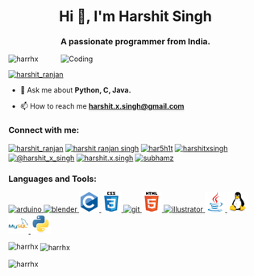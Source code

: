 
<h1 align="center">Hi 👋, I'm Harshit Singh</h1>
<h3 align="center">A passionate programmer from India.</h3>
<img align="right" alt="Coding" width="400" src="https://i.pinimg.com/originals/9e/e1/44/9ee1440576efc4601e47a4c5aba69b66.gif")>

<p align="left"> <img src="https://komarev.com/ghpvc/?username=harrhx&label=Profile%20views&color=0e75b6&style=flat" alt="harrhx" /> </p>

<p align="left"> <a href="https://twitter.com/harshit_ranjan" target="blank"><img src="https://img.shields.io/twitter/follow/harshit_ranjan?logo=twitter&style=for-the-badge" alt="harshit_ranjan" /></a> </p>

- 💬 Ask me about **Python, C, Java.**

- 📫 How to reach me **harshit.x.singh@gmail.com**

<h3 align="left">Connect with me:</h3>
<p align="left">
<a href="https://twitter.com/harshit_ranjan" target="blank"><img align="center" src="https://raw.githubusercontent.com/rahuldkjain/github-profile-readme-generator/master/src/images/icons/Social/twitter.svg" alt="harshit_ranjan" height="30" width="40" /></a>
<a href="https://www.linkedin.com/in/harshit-ranjan-singh-2b5b49246/" target="blank"><img align="center" src="https://raw.githubusercontent.com/rahuldkjain/github-profile-readme-generator/master/src/images/icons/Social/linked-in-alt.svg" alt="harshit ranjan singh" height="30" width="40" /></a>
<a href="https://instagram.com/har5h1t" target="blank"><img align="center" src="https://raw.githubusercontent.com/rahuldkjain/github-profile-readme-generator/master/src/images/icons/Social/instagram.svg" alt="har5h1t" height="30" width="40" /></a>
<a href="https://www.codechef.com/users/harshitxsingh" target="blank"><img align="center" src="https://cdn.jsdelivr.net/npm/simple-icons@3.1.0/icons/codechef.svg" alt="harshitxsingh" height="30" width="40" /></a>
<a href="https://www.hackerrank.com/harshit_x_singh?hr_r=1" target="blank"><img align="center" src="https://raw.githubusercontent.com/rahuldkjain/github-profile-readme-generator/master/src/images/icons/Social/hackerrank.svg" alt="@harshit_x_singh" height="30" width="40" /></a>
<a href="https://codeforces.com/profile/harshit.x.singh" target="blank"><img align="center" src="https://raw.githubusercontent.com/rahuldkjain/github-profile-readme-generator/master/src/images/icons/Social/codeforces.svg" alt="harshit.x.singh" height="30" width="40" /></a>
<a href="https://www.leetcode.com/subhamz" target="blank"><img align="center" src="https://raw.githubusercontent.com/rahuldkjain/github-profile-readme-generator/master/src/images/icons/Social/leet-code.svg" alt="subhamz" height="30" width="40" /></a>
</p>

<h3 align="left">Languages and Tools:</h3>
<p align="left"> <a href="https://www.arduino.cc/" target="_blank" rel="noreferrer"> <img src="https://cdn.worldvectorlogo.com/logos/arduino-1.svg" alt="arduino" width="40" height="40"/> </a> <a href="https://www.blender.org/" target="_blank" rel="noreferrer"> <img src="https://download.blender.org/branding/community/blender_community_badge_white.svg" alt="blender" width="40" height="40"/> </a> <a href="https://www.cprogramming.com/" target="_blank" rel="noreferrer"> <img src="https://raw.githubusercontent.com/devicons/devicon/master/icons/c/c-original.svg" alt="c" width="40" height="40"/> </a> <a href="https://www.w3schools.com/css/" target="_blank" rel="noreferrer"> <img src="https://raw.githubusercontent.com/devicons/devicon/master/icons/css3/css3-original-wordmark.svg" alt="css3" width="40" height="40"/> </a> <a href="https://git-scm.com/" target="_blank" rel="noreferrer"> <img src="https://www.vectorlogo.zone/logos/git-scm/git-scm-icon.svg" alt="git" width="40" height="40"/> </a> <a href="https://www.w3.org/html/" target="_blank" rel="noreferrer"> <img src="https://raw.githubusercontent.com/devicons/devicon/master/icons/html5/html5-original-wordmark.svg" alt="html5" width="40" height="40"/> </a> <a href="https://www.adobe.com/in/products/illustrator.html" target="_blank" rel="noreferrer"> <img src="https://www.vectorlogo.zone/logos/adobe_illustrator/adobe_illustrator-icon.svg" alt="illustrator" width="40" height="40"/> </a> <a href="https://www.java.com" target="_blank" rel="noreferrer"> <img src="https://raw.githubusercontent.com/devicons/devicon/master/icons/java/java-original.svg" alt="java" width="40" height="40"/> </a> <a href="https://www.linux.org/" target="_blank" rel="noreferrer"> <img src="https://raw.githubusercontent.com/devicons/devicon/master/icons/linux/linux-original.svg" alt="linux" width="40" height="40"/> </a> <a href="https://www.mysql.com/" target="_blank" rel="noreferrer"> <img src="https://raw.githubusercontent.com/devicons/devicon/master/icons/mysql/mysql-original-wordmark.svg" alt="mysql" width="40" height="40"/> </a> <a href="https://www.python.org" target="_blank" rel="noreferrer"> <img src="https://raw.githubusercontent.com/devicons/devicon/master/icons/python/python-original.svg" alt="python" width="40" height="40"/> </a> </p>

<p><img align="left" src="https://github-readme-stats.vercel.app/api/top-langs?username=harrhx&show_icons=true&locale=en&layout=compact" alt="harrhx" /></p>

<p>&nbsp;<img align="center" src="https://github-readme-stats.vercel.app/api?username=harrhx&show_icons=true&locale=en" alt="harrhx" /></p>

<p><img align="center" src="https://github-readme-streak-stats.herokuapp.com/?user=harrhx&" alt="harrhx" /></p>
